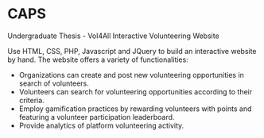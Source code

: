 # CAPS
Undergraduate Thesis - Vol4All Interactive Volunteering Website

Use HTML, CSS, PHP, Javascript and JQuery to build an interactive website by hand. The website offers a variety of functionalities:
- Organizations can create and post new volunteering opportunities in search of volunteers.
- Volunteers can search for volunteering opportunities according to their criteria.
- Employ gamification practices by rewarding volunteers with points and featuring a volunteer participation leaderboard.
- Provide analytics of platform volunteering activity.
